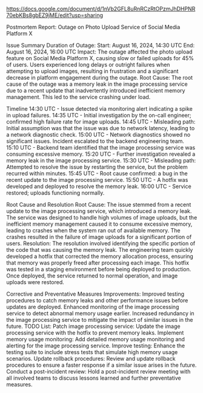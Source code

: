 https://docs.google.com/document/d/1nVb2GFL8uRnRCzRtOPzmJhDHPNR70ebKBs8gbEZ9jME/edit?usp=sharing


Postmortem Report: Outage on Photo Upload Service of Social Media Platform X

Issue Summary
Duration of Outage:
Start: August 16, 2024, 14:30 UTC
End: August 16, 2024, 16:00 UTC
Impact:
The outage affected the photo upload feature on Social Media Platform X, causing slow or failed uploads for 45% of users. Users experienced long delays or outright failures when attempting to upload images, resulting in frustration and a significant decrease in platform engagement during the outage.
Root Cause:
The root cause of the outage was a memory leak in the image processing service due to a recent update that inadvertently introduced inefficient memory management. This led to the service crashing under load.

Timeline
14:30 UTC - Issue detected via monitoring alert indicating a spike in upload failures.
14:35 UTC - Initial investigation by the on-call engineer; confirmed high failure rate for image uploads.
14:45 UTC - Misleading path: Initial assumption was that the issue was due to network latency, leading to a network diagnostic check.
15:00 UTC - Network diagnostics showed no significant issues. Incident escalated to the backend engineering team.
15:10 UTC - Backend team identified that the image processing service was consuming excessive memory.
15:20 UTC - Further investigation revealed a memory leak in the image processing service.
15:30 UTC - Misleading path: Attempted to resolve the issue by restarting the service, but the problem recurred within minutes.
15:45 UTC - Root cause confirmed: a bug in the recent update to the image processing service.
15:50 UTC - A hotfix was developed and deployed to resolve the memory leak.
16:00 UTC - Service restored; uploads functioning normally.

Root Cause and Resolution
Root Cause:
The issue stemmed from a recent update to the image processing service, which introduced a memory leak. The service was designed to handle high volumes of image uploads, but the inefficient memory management caused it to consume excessive memory, leading to crashes when the system ran out of available memory. The crashes resulted in the failure of image uploads for a significant portion of users.
Resolution:
The resolution involved identifying the specific portion of the code that was causing the memory leak. The engineering team quickly developed a hotfix that corrected the memory allocation process, ensuring that memory was properly freed after processing each image. This hotfix was tested in a staging environment before being deployed to production. Once deployed, the service returned to normal operation, and image uploads were restored.

Corrective and Preventative Measures
Improvements:
Improved testing procedures to catch memory leaks and other performance issues before updates are deployed.
Enhanced monitoring of the image processing service to detect abnormal memory usage earlier.
Increased redundancy in the image processing service to mitigate the impact of similar issues in the future.
TODO List:
Patch image processing service: Update the image processing service with the hotfix to prevent memory leaks.
Implement memory usage monitoring: Add detailed memory usage monitoring and alerting for the image processing service.
Improve testing: Enhance the testing suite to include stress tests that simulate high memory usage scenarios.
Update rollback procedures: Review and update rollback procedures to ensure a faster response if a similar issue arises in the future.
Conduct a post-incident review: Hold a post-incident review meeting with all involved teams to discuss lessons learned and further preventative measures.

